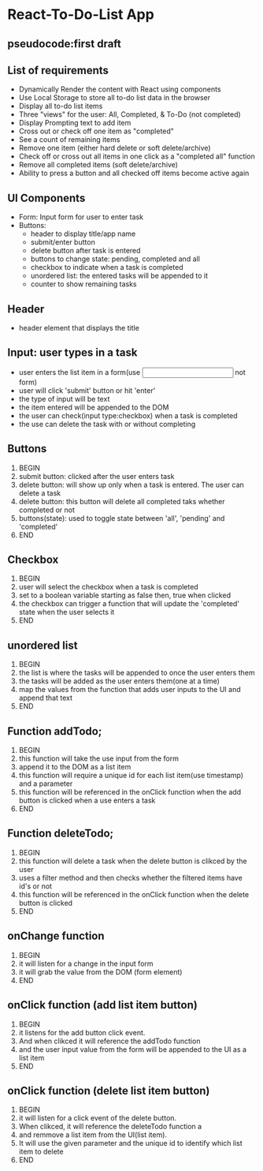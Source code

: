 # React-To-Do-List App
## pseudocode:first draft

## List of requirements

- Dynamically Render the content with React using components
- Use Local Storage to store all to-do list data in the browser
- Display all to-do list items
- Three "views" for the user: All, Completed, & To-Do (not completed)
- Display Prompting text to add item
- Cross out or check off one item as "completed"
- See a count of remaining items
- Remove one item (either hard delete or soft delete/archive)
- Check off or cross out all items in one click as a "completed all" function
- Remove all completed items (soft delete/archive)
- Ability to press a button and all checked off items become active again


## UI Components
- Form: Input form for user to enter task
- Buttons: 
    - header to display title/app name
    - submit/enter button
    - delete button after task is entered
    - buttons to change state: pending, completed and all
    - checkbox to indicate when a task is completed
    - unordered list: the entered tasks will be appended to it
    - counter to show remaining tasks


## Header
- header element that displays the title

## Input: user types in a task
- user enters the list item in a form(use <input> not form)
- user will click 'submit' button or hit 'enter'
- the type of input will be text
- the item entered will  be appended to the DOM
- the user can check(input type:checkbox) when a task is completed
- the use can delete the task with or without completing

## Buttons

1. BEGIN 
2. submit button: clicked after the user enters task
3. delete button: will show up only when a task is entered. The user can delete a task 
4. delete button: this button will delete all completed taks
   whether completed or not
5. buttons(state): used to toggle state between 'all', 'pending' and 'completed'
6. END

## Checkbox
1. BEGIN
2. user will select the checkbox when a task is completed
3. set to a boolean variable starting as false then, true when clicked
4. the checkbox can trigger a function that will update the 'completed' state when the user selects it
5. END

## unordered list
1. BEGIN 
2. the list is where the tasks will be appended to once the user enters them
3. the tasks will be added as the user enters them(one at a time)
4. map the values from the function that adds user inputs to the UI and append that text
5. END

## Function addTodo;
1. BEGIN
2. this function will take the use input from the form  
3. append it to the DOM as a list item
4. this function will require a unique id for each list item(use timestamp) and a parameter
5. this function will be referenced in the onClick function when the add button is clicked when a use enters a task
6. END

## Function deleteTodo;
1. BEGIN
2. this function will delete a task when the delete button is clikced by the user
3. uses a filter method and then checks whether the filtered items have id's or not
4. this function will be referenced in the onClick function when the delete button is clicked
5. END

## onChange function
1. BEGIN
2. it will listen for a change in the input form
3. it will grab the value from the DOM (form element)
4. END

## onClick function (add list item button)
1. BEGIN
2. it listens for the add button click event. 
3. And when clikced it will reference the addTodo function 
4. and the user input value from the form will be appended to the UI as a list item
5. END

## onClick function (delete list item button)
1. BEGIN 
2. it will listen for a click event of the delete button. 
3. When clikced, it will reference the deleteTodo function a
4. and remmove a list item from the UI(list item). 
5. It will use the given parameter and the unique id to identify which list item to delete
6. END




